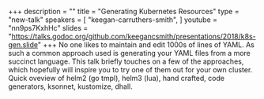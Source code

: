 +++
description = ""
title = "Generating Kubernetes Resources"
type = "new-talk"
speakers = [
        "keegan-carruthers-smith",
]
youtube = "nn9ps7KxhHc"
slides = "https://talks.godoc.org/github.com/keegancsmith/presentations/2018/k8s-gen.slide"
+++
No one likes to maintain and edit 1000s of lines of YAML. As such a common approach used is generating your YAML files from a more succinct language. This talk briefly touches on a few of the approaches, which hopefully will inspire you to try one of them out for your own cluster. Quick oveview of helm2 (go tmpl), helm3 (lua), hand crafted, code generators, ksonnet, kustomize, dhall.